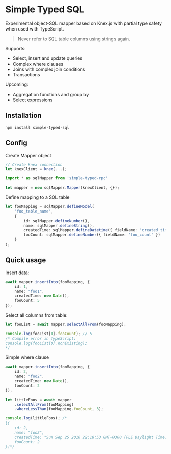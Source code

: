 # Simple Typed SQL

Experimental object-SQL mapper based on Knex.js with partial type safety when used with TypeScript.
> Never refer to SQL table columns using strings again.

Supports:
- Select, insert and update queries
- Complex where clauses
- Joins with complex join conditions
- Transactions

Upcoming:
- Aggregation functions and group by
- Select expressions

## Installation

```
npm install simple-typed-sql
```

## Config

Create Mapper object

```typescript
// Create knex connection
let knexClient = knex(...);

import * as sqlMapper from 'simple-typed-rpc'

let mapper = new sqlMapper.Mapper(knexClient, {});
```

Define mapping to a SQL table

```typescript
let fooMapping = sqlMapper.defineModel(
    'foo_table_name',
    {
        id: sqlMapper.defineNumber(),
        name: sqlMapper.defineString(),
        createdTime: sqlMapper.defineDatetime({ fieldName: 'created_time' }),
        fooCount: sqlMapper.defineNumber({ fieldName: 'foo_count' })
    }
);
```

## Quick usage

Insert data:
```typescript
await mapper.insertInto(fooMapping, {
    id: 1,
    name: "foo1",
    createdTime: new Date(),
    fooCount: 5
});
```

Select all columns from table:
```typescript
let fooList = await mapper.selectAllFrom(fooMapping);

console.log(fooList[0].fooCount); // 5
/* Compile error in TypeScript:
console.log(fooList[0].nonExisting);
*/
```

Simple where clause
```typescript
await mapper.insertInto(fooMapping, {
    id: 2,
    name: "foo2",
    createdTime: new Date(),
    fooCount: 2
});

let littleFoos = await mapper
    .selectAllFrom(fooMapping)
    .whereLessThan(fooMapping.fooCount, 3);

console.log(littleFoos); /*
[{
    id: 2,
    name: "foo2",
    createdTime: "Sun Sep 25 2016 22:18:53 GMT+0300 (FLE Daylight Time)",
    fooCount: 2
}]*/
```

